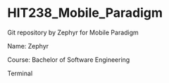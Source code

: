 # HIT238_Mobile_Paradigm

Git repository by Zephyr for Mobile Paradigm

Name: Zephyr

Course: Bachelor of Software Engineering

Terminal